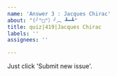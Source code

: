 ```yaml
---
name: 'Answer 3 : Jacques Chirac'
about: "(╯°□°）╯︵ ┻━┻"
title: quiz|419|Jacques Chirac
labels: ''
assignees: ''

---
```


Just click 'Submit new issue'.
